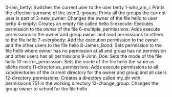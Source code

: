 0-iam_betty: Switches the current user to the user betty
1-who_am_i: Prints the effective surname of the user
2-groups: Prints all the groups the current user is part of
3-new_owner: Changes the owner of the file hello to user betty
4-empty: Creates an empty file called hello
5-execute: Executes permission to the owner of the file
6-multiple_permissions: Adds execute permissions to the owner and group owner and read permissions to others to the file hello
7-everybody: Add the execution permission to the owner and the other users to the file hello
8-James_Bond: Sets permission to the file hello where owner has no permission at all and group has no permission and other users has all permissions
9-John_Doe: Sets the mode of the file hello
10-mirror_permission: Sets the mode of the file hello the same as ollehs mode
11-directories_permissions: Adds execute permissions to all subdirectories of the current directory for the owner and group and all users
12-directory_permissions: Creates a directory called my_dir with permissions 751 in the working directory
13-change_group: Changes the group owner to school for the file hello
